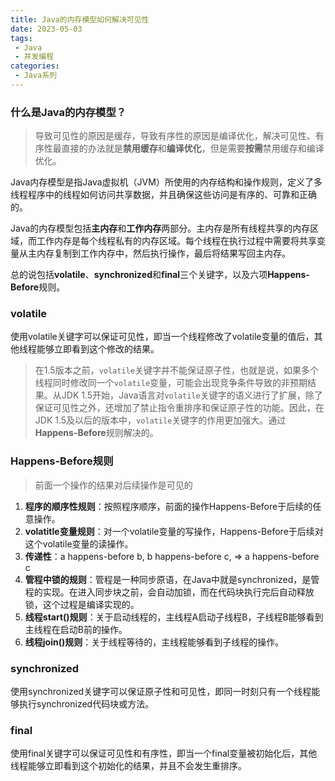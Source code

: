 ```yaml
---
title: Java的内存模型如何解决可见性
date: 2023-05-03
tags:
 - Java
 - 并发编程
categories:
 - Java系列
---
```


### 什么是Java的内存模型？

> 导致可见性的原因是缓存，导致有序性的原因是编译优化，解决可见性、有序性最直接的办法就是**禁用缓存**和**编译优化**，但是需要**按需**禁用缓存和编译优化。

Java内存模型是指Java虚拟机（JVM）所使用的内存结构和操作规则，定义了多线程程序中的线程如何访问共享数据，并且确保这些访问是有序的、可靠和正确的。

Java的内存模型包括**主内存**和**工作内存**两部分。主内存是所有线程共享的内存区域，而工作内存是每个线程私有的内存区域。每个线程在执行过程中需要将共享变量从主内存复制到工作内存中，然后执行操作，最后将结果写回主内存。

总的说包括**volatile**、**synchronized**和**final**三个关键字，以及六项**Happens-Before**规则。

### volatile

使用volatile关键字可以保证可见性，即当一个线程修改了volatile变量的值后，其他线程能够立即看到这个修改的结果。

> 在1.5版本之前，`volatile`关键字并不能保证原子性，也就是说，如果多个线程同时修改同一个`volatile`变量，可能会出现竞争条件导致的非预期结果。从JDK 1.5开始，Java语言对`volatile`关键字的语义进行了扩展，除了保证可见性之外，还增加了禁止指令重排序和保证原子性的功能。因此，在JDK 1.5及以后的版本中，`volatile`关键字的作用更加强大。通过**Happens-Before**规则解决的。

### Happens-Before规则

> 前面一个操作的结果对后续操作是可见的

1. **程序的顺序性规则**：按照程序顺序，前面的操作Happens-Before于后续的任意操作。
2. **volatitle变量规则**：对一个volatile变量的写操作，Happens-Before于后续对这个volatile变量的读操作。
3. **传递性**：a happens-before b, b happens-before c, => a happens-before c
4. **管程中锁的规则**：管程是一种同步原语，在Java中就是synchronized，是管程的实现。在进入同步块之前，会自动加锁，而在代码块执行完后自动释放锁，这个过程是编译实现的。
5. **线程start()规则**：关于启动线程的，主线程A启动子线程B，子线程B能够看到主线程在启动B前的操作。
6. **线程join()规则**：关于线程等待的，主线程能够看到子线程的操作。

### synchronized

使用synchronized关键字可以保证原子性和可见性，即同一时刻只有一个线程能够执行synchronized代码块或方法。

### final

使用final关键字可以保证可见性和有序性，即当一个final变量被初始化后，其他线程能够立即看到这个初始化的结果，并且不会发生重排序。

